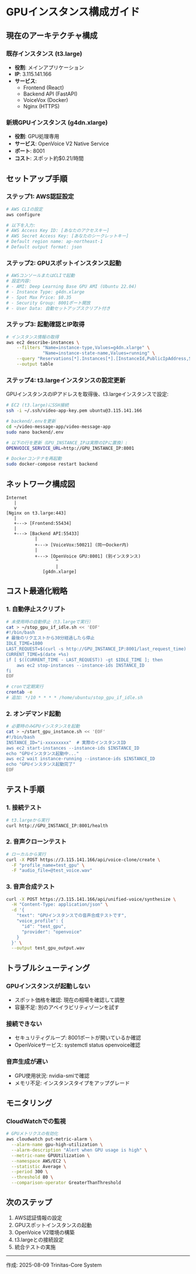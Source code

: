 # GPUインスタンス構成ガイド

## 現在のアーキテクチャ構成

### 既存インスタンス (t3.large)
- **役割**: メインアプリケーション
- **IP**: 3.115.141.166
- **サービス**:
  - Frontend (React)
  - Backend API (FastAPI)
  - VoiceVox (Docker)
  - Nginx (HTTPS)

### 新規GPUインスタンス (g4dn.xlarge)
- **役割**: GPU処理専用
- **サービス**: OpenVoice V2 Native Service
- **ポート**: 8001
- **コスト**: スポット約$0.21/時間

## セットアップ手順

### ステップ1: AWS認証設定

```bash
# AWS CLIの設定
aws configure

# 以下を入力:
# AWS Access Key ID: [あなたのアクセスキー]
# AWS Secret Access Key: [あなたのシークレットキー]
# Default region name: ap-northeast-1
# Default output format: json
```

### ステップ2: GPUスポットインスタンス起動

```bash
# AWSコンソールまたはCLIで起動
# 設定内容:
# - AMI: Deep Learning Base GPU AMI (Ubuntu 22.04)
# - Instance Type: g4dn.xlarge
# - Spot Max Price: $0.35
# - Security Group: 8001ポート開放
# - User Data: 自動セットアップスクリプト付き
```

### ステップ3: 起動確認とIP取得

```bash
# インスタンス情報の取得
aws ec2 describe-instances \
    --filters "Name=instance-type,Values=g4dn.xlarge" \
              "Name=instance-state-name,Values=running" \
    --query "Reservations[*].Instances[*].[InstanceId,PublicIpAddress,State.Name]" \
    --output table
```

### ステップ4: t3.largeインスタンスの設定更新

GPUインスタンスのIPアドレスを取得後、t3.largeインスタンスで設定:

```bash
# EC2 (t3.large)にSSH接続
ssh -i ~/.ssh/video-app-key.pem ubuntu@3.115.141.166

# backend/.envを更新
cd ~/video-message-app/video-message-app
sudo nano backend/.env

# 以下の行を更新（GPU_INSTANCE_IPは実際のIPに置換）:
OPENVOICE_SERVICE_URL=http://GPU_INSTANCE_IP:8001

# Dockerコンテナを再起動
sudo docker-compose restart backend
```

## ネットワーク構成図

```
Internet
   |
   v
[Nginx on t3.large:443]
   |
   +---> [Frontend:55434]
   |
   +---> [Backend API:55433]
           |
           +---> [VoiceVox:50021] (同一Docker内)
           |
           +---> [OpenVoice GPU:8001] (別インスタンス)
                   ^
                   |
              [g4dn.xlarge]
```

## コスト最適化戦略

### 1. 自動停止スクリプト

```bash
# 未使用時の自動停止（t3.largeで実行）
cat > ~/stop_gpu_if_idle.sh << 'EOF'
#!/bin/bash
# 最後のリクエストから30分経過したら停止
IDLE_TIME=1800
LAST_REQUEST=$(curl -s http://GPU_INSTANCE_IP:8001/last_request_time)
CURRENT_TIME=$(date +%s)
if [ $((CURRENT_TIME - LAST_REQUEST)) -gt $IDLE_TIME ]; then
    aws ec2 stop-instances --instance-ids INSTANCE_ID
fi
EOF

# cronで定期実行
crontab -e
# 追加: */10 * * * * /home/ubuntu/stop_gpu_if_idle.sh
```

### 2. オンデマンド起動

```bash
# 必要時のみGPUインスタンスを起動
cat > ~/start_gpu_instance.sh << 'EOF'
#!/bin/bash
INSTANCE_ID="i-xxxxxxxxx"  # 実際のインスタンスID
aws ec2 start-instances --instance-ids $INSTANCE_ID
echo "GPUインスタンス起動中..."
aws ec2 wait instance-running --instance-ids $INSTANCE_ID
echo "GPUインスタンス起動完了"
EOF
```

## テスト手順

### 1. 接続テスト

```bash
# t3.largeから実行
curl http://GPU_INSTANCE_IP:8001/health
```

### 2. 音声クローンテスト

```bash
# ローカルから実行
curl -X POST https://3.115.141.166/api/voice-clone/create \
  -F "profile_name=test_gpu" \
  -F "audio_file=@test_voice.wav"
```

### 3. 音声合成テスト

```bash
curl -X POST https://3.115.141.166/api/unified-voice/synthesize \
  -H "Content-Type: application/json" \
  -d '{
    "text": "GPUインスタンスでの音声合成テストです",
    "voice_profile": {
      "id": "test_gpu",
      "provider": "openvoice"
    }
  }' \
  --output test_gpu_output.wav
```

## トラブルシューティング

### GPUインスタンスが起動しない
- スポット価格を確認: 現在の相場を確認して調整
- 容量不足: 別のアベイラビリティゾーンを試す

### 接続できない
- セキュリティグループ: 8001ポートが開いているか確認
- OpenVoiceサービス: systemctl status openvoice確認

### 音声生成が遅い
- GPU使用状況: nvidia-smiで確認
- メモリ不足: インスタンスタイプをアップグレード

## モニタリング

### CloudWatchでの監視

```bash
# GPUメトリクスの有効化
aws cloudwatch put-metric-alarm \
  --alarm-name gpu-high-utilization \
  --alarm-description "Alert when GPU usage is high" \
  --metric-name GPUUtilization \
  --namespace AWS/EC2 \
  --statistic Average \
  --period 300 \
  --threshold 80 \
  --comparison-operator GreaterThanThreshold
```

## 次のステップ

1. AWS認証情報の設定
2. GPUスポットインスタンスの起動
3. OpenVoice V2環境の構築
4. t3.largeとの接続設定
5. 統合テストの実施

---
作成: 2025-08-09
Trinitas-Core System
